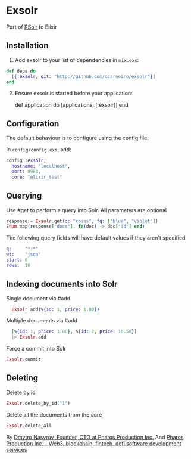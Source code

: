 # Exsolr

Port of [RSolr](https://github.com/rsolr/rsolr) to Elixir

## Installation

  1. Add exsolr to your list of dependencies in `mix.exs`:

```elixir
def deps do
  [{:exsolr, git: "http://github.com/dcarneiro/exsolr"}]
end
```

  2. Ensure exsolr is started before your application:

        def application do
          [applications: [:exsolr]]
        end

## Configuration

The default behaviour is to configure using the config file:

In `config/config.exs`, add:

```elixir
config :exsolr,
  hostname: "localhost",
  port: 8983,
  core: "elixir_test"
```

## Querying

Use #get to perform a query into Solr. All parameters are optional

```elixir
response = Exsolr.get(q: "roses", fq: ["blue", "violet"])
Enum.map(response["docs"], fn(doc) -> doc["id"] end)
```

The following query fields will have default values if they aren't specified

```elixir
q:     "*:*"
wt:    "json"
start: 0
rows:  10
```

## Indexing documents into Solr

Single document via #add

```elixir
  Exsolr.add(%{id: 1, price: 1.00})
```

Multiple documents via #add

```elixir
  [%{id: 1, price: 1.00}, %{id: 2, price: 10.50}]
  |> Exsolr.add
```

Force a commit into Solr

```elixir
Exsolr.commit
```

## Deleting

Delete by id

```elixir
Exsolr.delete_by_id("1")
```

Delete all the documents from the core

```elixir
Exsolr.delete_all
```

By [Dmytro Nasyrov, Founder, CTO at Pharos Production Inc.](https://www.linkedin.com/in/dmytronasyrov/)
And [Pharos Production Inc. - Web3, blockchain, fintech, defi software development services](https://pharosproduction.com)
